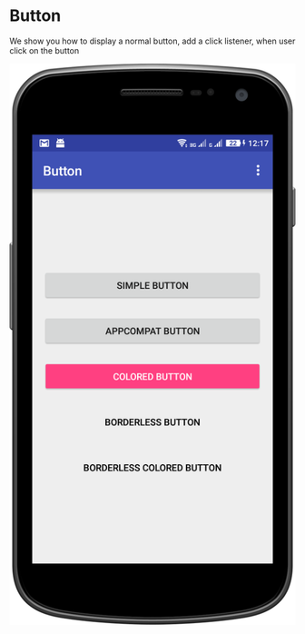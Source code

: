 # Button

We show you how to display a normal button, add a click listener, when user click on the button

![Alt text](https://github.com/sambhaji213/Button/blob/master/screenshot/device-2016-10-11-121735.png?raw=true "Button")


